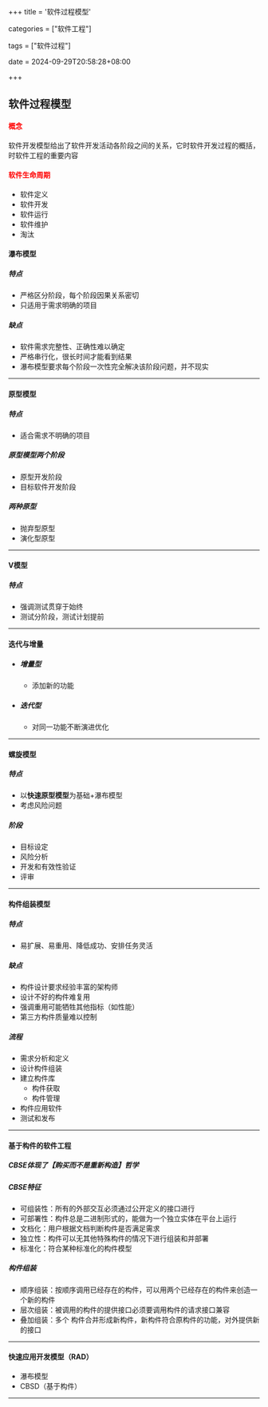 +++
title = '软件过程模型'

categories = ["软件工程"]

tags = ["软件过程"]

date = 2024-09-29T20:58:28+08:00

+++



## 软件过程模型



#### <font color='red'>概念</font>

软件开发模型给出了软件开发活动各阶段之间的关系，它时软件开发过程的概括，时软件工程的重要内容



#### <font color='red'>软件生命周期</font>

- 软件定义
- 软件开发
- 软件运行
- 软件维护
- 淘汰





#### 瀑布模型

##### 特点

- 严格区分阶段，每个阶段因果关系密切
- 只适用于需求明确的项目

##### 缺点

- 软件需求完整性、正确性难以确定
- 严格串行化，很长时间才能看到结果
- 瀑布模型要求每个阶段一次性完全解决该阶段问题，并不现实



---



#### 原型模型

##### 特点

- 适合需求不明确的项目

##### 原型模型两个阶段

- 原型开发阶段
- 目标软件开发阶段

##### 两种原型

- 抛弃型原型
- 演化型原型





---




#### V模型

##### 特点

- 强调测试贯穿于始终
- 测试分阶段，测试计划提前





---




#### 迭代与增量

- ##### 增量型

  - 添加新的功能

- ##### 迭代型

  - 对同一功能不断演进优化



---




#### 螺旋模型

##### 特点

- 以**快速原型模型**为基础+瀑布模型
- 考虑风险问题

##### 阶段

- 目标设定
- 风险分析
- 开发和有效性验证
- 评审



---




#### 构件组装模型

##### 特点

- 易扩展、易重用、降低成功、安排任务灵活

##### 缺点

- 构件设计要求经验丰富的架构师
- 设计不好的构件难复用
- 强调重用可能牺牲其他指标（如性能）
- 第三方构件质量难以控制

##### 流程

- 需求分析和定义
- 设计构件组装
- 建立构件库
  - 构件获取
  - 构件管理 
- 构件应用软件
- 测试和发布



---




#### 基于构件的软件工程

##### CBSE体现了【购买而不是重新构造】哲学

##### CBSE特征

- 可组装性：所有的外部交互必须通过公开定义的接口进行
- 可部署性：构件总是二进制形式的，能做为一个独立实体在平台上运行
- 文档化：用户根据文档判断构件是否满足需求
- 独立性：构件可以无其他特殊构件的情况下进行组装和并部署
- 标准化：符合某种标准化的构件模型



##### 构件组装

- 顺序组装：按顺序调用已经存在的构件，可以用两个已经存在的构件来创造一个新的构件
- 层次组装：被调用的构件的提供接口必须要调用构件的请求接口兼容
- 叠加组装：多个 构件合并形成新构件，新构件符合原构件的功能，对外提供新的接口



---




#### 快速应用开发模型（RAD）

- 瀑布模型
- CBSD（基于构件）



---



​	
